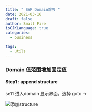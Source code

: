 ```yaml
---
title: " SAP Domain增强 "
date: 2021-03-16
draft: false
author: Small Fire
isCJKLanguage: true
categories: 
  - business

tags: 
  - utils
---
```




### Domain 值范围增加固定值

#### Step1 : append structure

se11 进入domain 显示界面，选择 goto -> 

![添加structure](/images/ABAP/domain_enhance.png)

